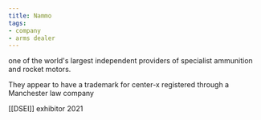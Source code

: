 ```yaml
---
title: Nammo
tags:
- company
- arms dealer
---
```

one of the world's largest independent providers of specialist ammunition and rocket motors.

They appear to have a trademark for center-x registered through a Manchester law company

[[DSEI]] exhibitor 2021